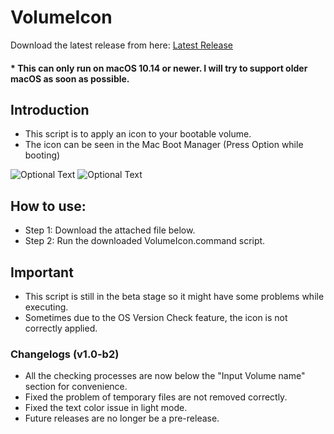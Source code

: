 # VolumeIcon

Download the latest release from here: [Latest Release](https://github.com/Minh-Ton/VolumeIcon/releases/latest)

#### * This can only run on macOS 10.14 or newer. I will try to support older macOS as soon as possible.

## Introduction

- This script is to apply an icon to your bootable volume.
- The icon can be seen in the Mac Boot Manager (Press Option while booting)

![Optional Text](../resources/Screenshot1.png)
![Optional Text](../resources/Screenshot2.png)

## How to use:

- Step 1: Download the attached file below.
- Step 2: Run the downloaded VolumeIcon.command script.

## Important

- This script is still in the beta stage so it might have some problems while executing.
- Sometimes due to the OS Version Check feature, the icon is not correctly applied.

### Changelogs (v1.0-b2)
- All the checking processes are now below the "Input Volume name" section for convenience. 
- Fixed the problem of temporary files are not removed correctly. 
- Fixed the text color issue in light mode. 
- Future releases are no longer be a pre-release. 


